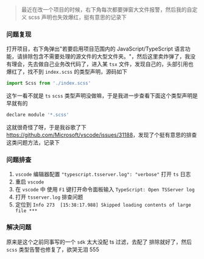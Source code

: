 > 最近在改一个项目的时候，右下角每次都要弹窗大文件报警，然后我的自定义 scss 声明也失效爆红，挺有意思的记录下

### 问题复现

打开项目，右下角弹出"若要启用项目范围内的 JavaScript/TypeScript 语言功能，请排除包含不需要处理的源文件的大型文件夹。"，然后这里卖炸弹了，我没有理会，先去做自己业务改代码了，进入某 `tsx` 文件，发现自己的，头部引用也爆红了，找不到 `index.scss` 的类型声明，源码如下

``` js
import Scss from './index.scss'
```

这乍一看不就是 `ts` `scss` 类型声明没做嘛，于是我进一步查看下面这个类型声明是早就有的

``` js
declare module '*.scss'
```

这就很奇怪了呀，于是我谷歌了下 <https://github.com/Microsoft/vscode/issues/31188>，发现了个挺有意思的排查这类问题方法，记录下

### 问题排查

1. `vscode` 编辑器配置 `"typescript.tsserver.log": "verbose"` 打开 `ts` 日志
2. 重启 `vscode`
3. 在 `vscode` 中 使用 `F1` 键打开命令面板输入 `TypeScript: Open TSServer log`
4. 打开 `tsserver.log` 排查问题
5. 定位到 `Info 273  [15:38:17.988] Skipped loading contents of large file ***`

### 解决问题

原来是这个之前同事写的一个 `sdk` 太大没配 ts 过滤，去配了 排除就好了，然后 `scss` 类型告警也修复了，欲哭无泪 555
